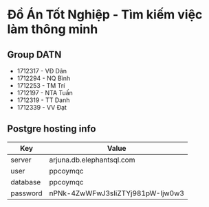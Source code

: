 # Đồ Án Tốt Nghiệp - Tìm kiếm việc làm thông minh

## Group DATN

-   1712317 - VĐ Dân
-   1712294 - NQ Bình
-   1712253 - TM Trí
-   1712197 - NTA Tuấn
-   1712319 - TT Danh
-   1712339 - VV Đạt



## Postgre hosting info

| Key         | Value                                   |
| ----------- | --------------------------------------- |
| server      | arjuna.db.elephantsql.com               |
| user        | ppcoymqc                                |
| database    | ppcoymqc                                |
| password    | nPNk-4ZwWFwJ3sIiZTYj981pW-Ijw0w3        |

